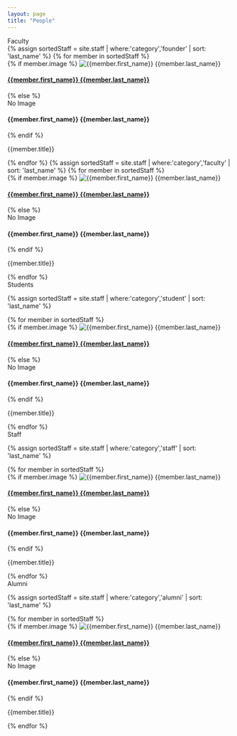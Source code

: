 ```yaml
---
layout: page
title: "People"
---
```

<div class="people-title">
Faculty
</div>

<div class="staff-container">
{% assign sortedStaff = site.staff | where:'category','founder' | sort: 'last_name' %}
{% for member in sortedStaff %}
<div class="staff-block" data-bs-toggle="tooltip" data-bs-placement="top" title="{{member.summary}}">
	{% if member.image %}
	<img class="bio-img" src="{{member.image | relative_url}}" alt="{{member.first_name}} {{member.last_name}}">
	<h4><a href="{{ member.url | relative_url}}">{{member.first_name}} {{member.last_name}}</a></h4>
	{% else %}
	<div class="bio-img">
	No Image
	</div>
	<h4>{{member.first_name}} {{member.last_name}}</h4>
	{% endif %}
	<p>{{member.title}}</p>
</div>
{% endfor %}
{% assign sortedStaff = site.staff | where:'category','faculty' | sort: 'last_name' %}
{% for member in sortedStaff %}
<div class="staff-block" data-bs-toggle="tooltip" data-bs-placement="top" title="{{member.summary}}">
	{% if member.image %}
	<img class="bio-img" src="{{member.image | relative_url}}" alt="{{member.first_name}} {{member.last_name}}">
	<h4><a href="{{ member.url | relative_url}}">{{member.first_name}} {{member.last_name}}</a></h4>
	{% else %}
	<div class="bio-img">
	No Image
	</div>
	<h4>{{member.first_name}} {{member.last_name}}</h4>
	{% endif %}
	<p>{{member.title}}</p>
</div>
{% endfor %}
</div>

<div class="people-title">
Students
</div>

{% assign sortedStaff = site.staff | where:'category','student' | sort: 'last_name' %}
<div class="staff-container">
{% for member in sortedStaff %}
<div class="staff-block" data-bs-toggle="tooltip" data-bs-placement="top" title="{{member.summary}}">
	{% if member.image %}
	<img class="bio-img" src="{{member.image | relative_url}}" alt="{{member.first_name}} {{member.last_name}}">
	<h4><a href="{{ member.url | relative_url}}">{{member.first_name}} {{member.last_name}}</a></h4>
	{% else %}
	<div class="bio-img">
	No Image
	</div>
	<h4>{{member.first_name}} {{member.last_name}}</h4>
	{% endif %}
	<p>{{member.title}}</p>
</div>
{% endfor %}
</div>

<div class="people-title">
Staff
</div>

{% assign sortedStaff = site.staff | where:'category','staff' | sort: 'last_name' %}
<div class="staff-container">
{% for member in sortedStaff %}
<div class="staff-block" data-bs-toggle="tooltip" data-bs-placement="top" title="{{member.summary}}">
	{% if member.image %}
	<img class="bio-img" src="{{member.image | relative_url}}" alt="{{member.first_name}} {{member.last_name}}">
	<h4><a href="{{ member.url | relative_url}}">{{member.first_name}} {{member.last_name}}</a></h4>
	{% else %}
	<div class="bio-img">
	No Image
	</div>
	<h4>{{member.first_name}} {{member.last_name}}</h4>
	{% endif %}
	<p>{{member.title}}</p>
</div>
{% endfor %}
</div>

<div class="people-title">
Alumni
</div>

{% assign sortedStaff = site.staff | where:'category','alumni' | sort: 'last_name' %}
<div class="staff-container">
{% for member in sortedStaff %}
<div class="staff-block" data-bs-toggle="tooltip" data-bs-placement="top" title="{{member.summary}}">
	{% if member.image %}
	<img class="bio-img" src="{{member.image | relative_url}}" alt="{{member.first_name}} {{member.last_name}}">
	<h4><a href="{{ member.url | relative_url}}">{{member.first_name}} {{member.last_name}}</a></h4>
	{% else %}
	<div class="bio-img">
	No Image
	</div>
	<h4>{{member.first_name}} {{member.last_name}}</h4>
	{% endif %}
	<p>{{member.title}}</p>
</div>
{% endfor %}
</div>
